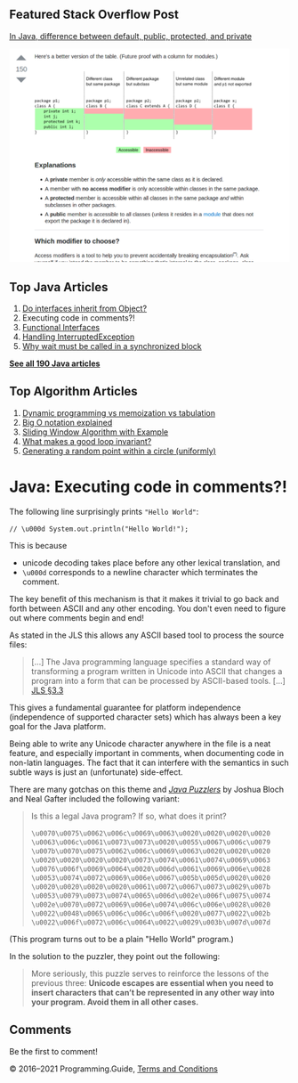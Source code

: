 <span class="underline"></span>

<span class="underline"></span>

Featured Stack Overflow Post
----------------------------

[In Java, difference between default, public, protected, and private](https://stackoverflow.com/a/33627846/276052)  
  
[<img src="../images/so-featured-33627846.png" alt="StackOverflow screenshot thumbnail" class="screenshot" />](https://stackoverflow.com/a/33627846/276052)

<span class="underline"></span>

Top Java Articles
-----------------

1.  [Do interfaces inherit from Object?](do-interfaces-inherit-from-object.html)
2.  Executing code in comments?!
3.  [Functional Interfaces](functional-interfaces.html)
4.  [Handling InterruptedException](handling-interrupted-exceptions.html)
5.  [Why wait must be called in a synchronized block](why-wait-must-be-in-synchronized.html)

[**See all 190 Java articles**](index.html)

Top Algorithm Articles
----------------------

1.  [Dynamic programming vs memoization vs tabulation](../dynamic-programming-vs-memoization-vs-tabulation.html)
2.  [Big O notation explained](../big-o-notation-explained.html)
3.  [Sliding Window Algorithm with Example](../sliding-window-example.html)
4.  [What makes a good loop invariant?](../what-makes-a-good-loop-invariant.html)
5.  [Generating a random point within a circle (uniformly)](../random-point-within-circle.html)

Java: Executing code in comments?!
==================================

The following line surprisingly prints `"Hello World"`:

    // \u000d System.out.println("Hello World!");

This is because

-   unicode decoding takes place before any other lexical translation, and
-   `\u000d` corresponds to a newline character which terminates the comment.

The key benefit of this mechanism is that it makes it trivial to go back and forth between ASCII and any other encoding. You don't even need to figure out where comments begin and end!

As stated in the JLS this allows any ASCII based tool to process the source files:

> \[…\] The Java programming language specifies a standard way of transforming a program written in Unicode into ASCII that changes a program into a form that can be processed by ASCII-based tools. \[…\] <a href="https://docs.oracle.com/javase/specs/jls/se8/html/jls-3.html#jls-3.3" class="quote-source">JLS §3.3</a>

This gives a fundamental guarantee for platform independence (independence of supported character sets) which has always been a key goal for the Java platform.

Being able to write any Unicode character anywhere in the file is a neat feature, and especially important in comments, when documenting code in non-latin languages. The fact that it can interfere with the semantics in such subtle ways is just an (unfortunate) side-effect.

There are many gotchas on this theme and [*Java Puzzlers*](http://www.javapuzzlers.com/) by Joshua Bloch and Neal Gafter included the following variant:

> Is this a legal Java program? If so, what does it print?
>
>     \u0070\u0075\u0062\u006c\u0069\u0063\u0020\u0020\u0020\u0020
>     \u0063\u006c\u0061\u0073\u0073\u0020\u0055\u0067\u006c\u0079
>     \u007b\u0070\u0075\u0062\u006c\u0069\u0063\u0020\u0020\u0020
>     \u0020\u0020\u0020\u0020\u0073\u0074\u0061\u0074\u0069\u0063
>     \u0076\u006f\u0069\u0064\u0020\u006d\u0061\u0069\u006e\u0028
>     \u0053\u0074\u0072\u0069\u006e\u0067\u005b\u005d\u0020\u0020
>     \u0020\u0020\u0020\u0020\u0061\u0072\u0067\u0073\u0029\u007b
>     \u0053\u0079\u0073\u0074\u0065\u006d\u002e\u006f\u0075\u0074
>     \u002e\u0070\u0072\u0069\u006e\u0074\u006c\u006e\u0028\u0020
>     \u0022\u0048\u0065\u006c\u006c\u006f\u0020\u0077\u0022\u002b
>     \u0022\u006f\u0072\u006c\u0064\u0022\u0029\u003b\u007d\u007d

(This program turns out to be a plain "Hello World" program.)

In the solution to the puzzler, they point out the following:

> More seriously, this puzzle serves to reinforce the lessons of the previous three: **Unicode escapes are essential when you need to insert characters that can’t be represented in any other way into your program. Avoid them in all other cases.**

Comments
--------

Be the first to comment!

© 2016–2021 Programming.Guide, [Terms and Conditions](../terms-and-conditions.html)
